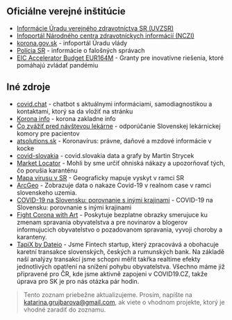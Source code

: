 ## Oficiálne verejné inštitúcie

* [Informácie Úradu verejného zdravotníctva SR (UVZSR)](http://www.uvzsr.sk/index.php?option=com_content&view=category&layout=blog&id=250&Itemid=153)
* [Infoportál Národného centra zdravotníckych informácií (NCZI)](https://virus-corona.sk/)
* [korona.gov.sk](https://korona.gov.sk/) - infoportál Úradu vlády
* [Polícia SR](https://www.facebook.com/policiaslovakia/) - informácie o falošných správach
* [EIC Accelerator Budget EUR164M](https://ec.europa.eu/info/news/startups-and-smes-innovative-solutions-welcome-2020-mar-13_en) - Granty pre inovatívne riešenia, ktoré pomáhajú zvládať pandémiu

## Iné zdroje

* [covid.chat](https://covid.chat) - chatbot s aktuálnymi informáciami, samodiagnostikou a kontaktami, ktorý sa da vložiť na stránku
* [Korona info](https://koronainfo.sk/) - korona zakladne info
* [Čo zvážiť pred návštevou lekárne](https://www.slek.sk/storage/Korona_press.pdf?fbclid=IwAR3mGZ7-vwlPlz6ycrEErqnr9uS6FFg60LQ31A_3BflHMhlKtVDkk8LJC4Q) - odporúčanie Slovenskej lekárnickej komory pre pacientov
* [atsolutions.sk](https://atsolutions.sk/blog/koronavirus-pravne-danove-a-mzdove-informacie-v-kocke) - Koronavírus: právne, daňové a mzdové informácie v kocke 
* [covid-slovakia](https://tinyurl.com/covid-slovakia) - covid.slovakia data a grafy by Martin Strycek
* [Market Locator](https://dennikn.sk/1800166/expert-na-lokalizaciu-mobilov-mohli-by-sme-urcit-ohniska-nakazy-a-upozornovat-tych-co-porusia-karantenu/?cst=6f51be7d81c769c4c22a844959389f007debd2ad) - Mohli by sme určiť ohniská nákazy a upozorňovať tých, čo porušia karanténu
* [Mapa virusu v SR](https://www.mapavirusu.sk) - Geograficky mapuje vyskyt v ramci SR
* [ArcGeo](https://www.arcgis.com/apps/opsdashboard/index.html#/5fe83e34abc14349b7d2fcd5c48c6c85) - Zobrazuje data o nakaze Covid-19  v realnom case v ramci slovenskeho uzemia.
* [COVID-19 na Slovensku: porovnanie s inými krajinami](https://qsmd.github.io/covid19slovakia/) - COVID-19 na Slovensku: porovnanie s inými krajinami
* [Fight Corona with Art](https://tasteminty.com/page/fight-corona-with-art/) - Poskytuje bezplatne obrazky smerujuce ku zmenam spravania obyvatelstva a pre novinarov a blogerov informujucich obyvatelstvo o pozadovanom spravania, vyvoji choroby a karanteny.
* [TapiX by Dateio](https://dateio.eu/tapix) - Jsme Fintech startup, který zpracovává a obohacuje karetní transakce slovenských, českých a rumunských bank. Na základě naší analýzy transakcí jsme schopni měřit takřka realtime efekty jednotlivých opatření na snížení pohybu obyvatelstva. Všechno máme již připravené pro ČR, kde jsme aktivně zapojeni v COVID19.CZ, takže úprava pro SK je pro nás otázka pár hodin.

> Tento zoznam priebežne aktualizujeme. Prosím, napíšte na katarina.grujbarova@gmail.com, ak viete o vhodnom projekte, ktorý je vhodné zaradiť do zoznamu.